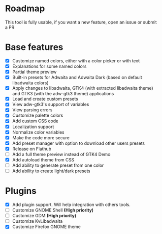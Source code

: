 # Roadmap 

This tool is fully usable, if you want a new feature, open an issue or submit a PR

# Base features

- [x] Customize named colors, either with a color picker or with text
- [x] Explanations for some named colors
- [x] Partial theme preview
- [x] Built-in presets for Adwaita and Adwaita Dark (based on default libadwaita colors)
- [x] Apply changes to libadwaita, GTK4 (with extracted libadwaita theme) and GTK3 (with the adw-gtk3 theme) applications
- [x] Load and create custom presets
- [x] View adw-gtk3's support of variables
- [x] View parsing errors
- [x] Customize palette colors
- [x] Add custom CSS code
- [x] Localization support
- [x] Normalize color variables
- [x] Make the code more secure
- [x] Add preset manager with option to download other users presets
- [x] Release on Flathub
- [ ] Add a full theme preview instead of GTK4 Demo
- [x] Add autoload theme from CSS 
- [ ] Add ability to generate preset from one color
- [ ] Add ability to create light/dark presets

# Plugins

- [x] Add plugin support. Will help integration with others tools.
- [ ] Customize GNOME Shell **(High priority)**
- [ ] Customize GDM **(High priority)**
- [ ] Customize KvLibadwaita
- [x] Customize Firefox GNOME theme
